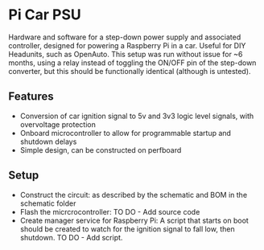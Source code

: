 # Pi Car PSU
Hardware and software for a step-down power supply and associated controller, designed for powering a Raspberry Pi in a car. 
Useful for DIY Headunits, such as OpenAuto. This setup was run without issue for ~6 months, using a relay instead of toggling the 
ON/OFF pin of the step-down converter, but this should be functionally identical (although is untested).

## Features
- Conversion of car ignition signal to 5v and 3v3 logic level signals, with overvoltage protection
- Onboard microcontroller to allow for programmable startup and shutdown delays
- Simple design, can be constructed on perfboard

## Setup
- Construct the circuit: as described by the schematic and BOM in the schematic folder
- Flash the micrcrocontroller: TO DO - Add source code
- Create manager service for Raspberry Pi: A script that starts on boot should be created to watch for the ignition signal to fall low, then shutdown. TO DO - Add script.
